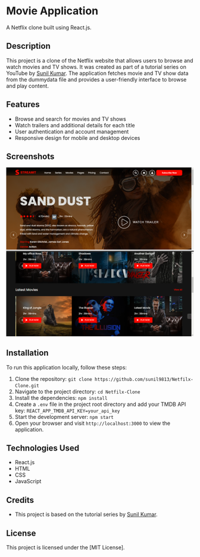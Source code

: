 # Movie Application

A Netflix clone built using React.js.

## Description

This project is a clone of the Netflix website that allows users to browse and watch movies and TV shows. It was created as part of a tutorial series on YouTube by [Sunil Kumar](https://www.youtube.com/watch?v=PCBUcSoiEu4&list=PPSV). The application fetches movie and TV show data from the dummydata file and provides a user-friendly interface to browse and play content.

## Features

- Browse and search for movies and TV shows
- Watch trailers and additional details for each title
- User authentication and account management
- Responsive design for mobile and desktop devices

## Screenshots

![Screenshot 1](https://github.com/Sehrish-Saddique/movieapp/blob/main/Screenshot%20(107).png)
![Screenshot 2](https://github.com/Sehrish-Saddique/movieapp/blob/main/Screenshot%20(108).png)

## Installation

To run this application locally, follow these steps:

1. Clone the repository: `git clone https://github.com/sunil9813/Netfilx-Clone.git`
2. Navigate to the project directory: `cd Netfilx-Clone`
3. Install the dependencies: `npm install`
4. Create a `.env` file in the project root directory and add your TMDB API key: `REACT_APP_TMDB_API_KEY=your_api_key`
5. Start the development server: `npm start`
6. Open your browser and visit `http://localhost:3000` to view the application.

## Technologies Used

- React.js
- HTML
- CSS
- JavaScript

## Credits

- This project is based on the tutorial series by [Sunil Kumar](https://www.youtube.com/watch?v=PCBUcSoiEu4&list=PPSV).
 
## License

This project is licensed under the [MIT License].
